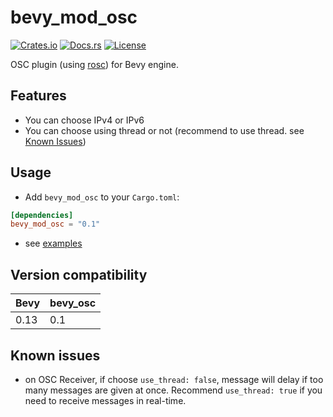 # bevy_mod_osc

[![Crates.io](https://img.shields.io/crates/v/bevy_mod_osc.svg)](https://crates.io/crates/bevy_mod_osc)
[![Docs.rs](https://docs.rs/bevy_mod_osc/badge.svg)](https://docs.rs/bevy_mod_osc)
[![License](https://img.shields.io/crates/l/bevy_mod_osc.svg)](LICENSE)

OSC plugin (using [rosc](https://github.com/klingtnet/rosc)) for Bevy engine.

## Features

- You can choose IPv4 or IPv6
- You can choose using thread or not (recommend to use thread. see [Known Issues](#known-issues))

## Usage

- Add `bevy_mod_osc` to your `Cargo.toml`:

```toml:Cargo.toml
[dependencies]
bevy_mod_osc = "0.1"
```

- see [examples](examples)

## Version compatibility

| Bevy | bevy_osc |
|------|----------|
| 0.13 | 0.1      |

## Known issues

- on OSC Receiver, if choose `use_thread: false`, message will delay if too many messages are given at once. Recommend `use_thread: true` if you need to receive messages in real-time.

